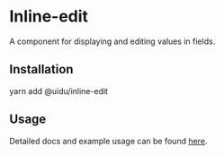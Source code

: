 # Inline-edit

A component for displaying and editing values in fields.

## Installation

yarn add @uidu/inline-edit

## Usage

Detailed docs and example usage can be found [here](https://uidu.design/packages/core/inline-edit).
